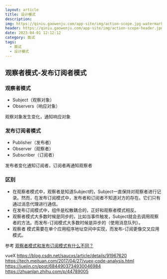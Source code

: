 ```yaml
---
layout: article
title: 设计模式
description: 
img: https://qiniu.gaowenju.com/app-site/img/action-scope.jpg-watermark
header: https://qiniu.gaowenju.com/app-site/img/action-scope-header.jpg-watermark
date: 2023-04-01 12:12:12
category: 面试
tags:
  - 面试
  - 设计模式
---
```


## 观察者模式-发布订阅者模式

### 观察者模式

- Subject（观察对象）
- Observers（响应对象）

观察对象发生变化，通知响应对象

### 发布订阅者模式

- Publisher（发布者）
- Observer（观察者）
- Subscriber（订阅者）

发布者变化通知订阅者，订阅者再通知观察者

### 区别

- 在观察者模式中，观察者是知道Subject的，Subject一直保持对观察者进行记录。然而，在发布订阅模式中，发布者和订阅者不知道对方的存在。它们只有通过消息代理进行通信。
- 在发布订阅模式中，组件是松散耦合的，正好和观察者模式相反。
- 观察者模式大多数时候是同步的，比如当事件触发，Subject就会去调用观察者的方法。而发布-订阅模式大多数时候是异步的（使用消息队列）。
- 观察者 模式需要在单个应用程序地址空间中实现，而发布-订阅更像交叉应用模式。


参考
[观察者模式和发布订阅模式有什么不同？](https://juejin.cn/post/6844903513009422343)




vueX
https://blog.csdn.net/saucxs/article/details/91967620
https://tech.meituan.com/2017/04/27/vuex-code-analysis.html
https://juejin.cn/post/6844903734930046984
https://zhuanlan.zhihu.com/p/44789005